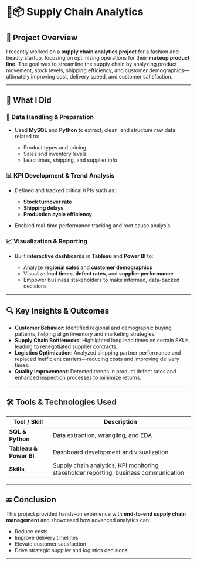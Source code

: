 
# 👗📦 Supply Chain Analytics 

## 📝 Project Overview

I recently worked on a **supply chain analytics project** for a fashion and beauty startup, focusing on optimizing operations for their **makeup product line**. The goal was to streamline the supply chain by analyzing product movement, stock levels, shipping efficiency, and customer demographics—ultimately improving cost, delivery speed, and customer satisfaction.

---

## 🔄 What I Did

### 💾 Data Handling & Preparation

* Used **MySQL** and **Python** to extract, clean, and structure raw data related to:

  * Product types and pricing
  * Sales and inventory levels
  * Lead times, shipping, and supplier info

### 📊 KPI Development & Trend Analysis

* Defined and tracked critical KPIs such as:

  * **Stock turnover rate**
  * **Shipping delays**
  * **Production cycle efficiency**
* Enabled real-time performance tracking and root cause analysis.

### 📈 Visualization & Reporting

* Built **interactive dashboards** in **Tableau** and **Power BI** to:

  * Analyze **regional sales** and **customer demographics**
  * Visualize **lead times**, **defect rates**, and **supplier performance**
  * Empower business stakeholders to make informed, data-backed decisions

---

## 🔍 Key Insights & Outcomes

* **Customer Behavior**: Identified regional and demographic buying patterns, helping align inventory and marketing strategies.
* **Supply Chain Bottlenecks**: Highlighted long lead times on certain SKUs, leading to renegotiated supplier contracts.
* **Logistics Optimization**: Analyzed shipping partner performance and replaced inefficient carriers—reducing costs and improving delivery times.
* **Quality Improvement**: Detected trends in product defect rates and enhanced inspection processes to minimize returns.

---

## 🛠️ Tools & Technologies Used

| Tool / Skill           | Description                                                                           |
| ---------------------- | ------------------------------------------------------------------------------------- |
| **SQL & Python**       | Data extraction, wrangling, and EDA                                                   |
| **Tableau & Power BI** | Dashboard development and visualization                                               |
| **Skills**             | Supply chain analytics, KPI monitoring, stakeholder reporting, business communication |

---

## 🔚 Conclusion

This project provided hands-on experience with **end-to-end supply chain management** and showcased how advanced analytics can:

* Reduce costs
* Improve delivery timelines
* Elevate customer satisfaction
* Drive strategic supplier and logistics decisions

---

